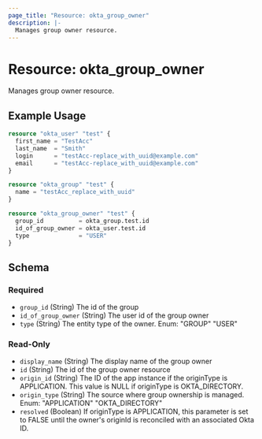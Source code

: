 ```yaml
---
page_title: "Resource: okta_group_owner"
description: |-
  Manages group owner resource.
---
```


# Resource: okta_group_owner

Manages group owner resource.

## Example Usage

```terraform
resource "okta_user" "test" {
  first_name = "TestAcc"
  last_name  = "Smith"
  login      = "testAcc-replace_with_uuid@example.com"
  email      = "testAcc-replace_with_uuid@example.com"
}

resource "okta_group" "test" {
  name = "testAcc_replace_with_uuid"
}

resource "okta_group_owner" "test" {
  group_id          = okta_group.test.id
  id_of_group_owner = okta_user.test.id
  type              = "USER"
}
```

<!-- schema generated by tfplugindocs -->

## Schema

### Required

- `group_id` (String) The id of the group
- `id_of_group_owner` (String) The user id of the group owner
- `type` (String) The entity type of the owner. Enum: "GROUP" "USER"

### Read-Only

- `display_name` (String) The display name of the group owner
- `id` (String) The id of the group owner resource
- `origin_id` (String) The ID of the app instance if the originType is APPLICATION. This value is NULL if originType is OKTA_DIRECTORY.
- `origin_type` (String) The source where group ownership is managed. Enum: "APPLICATION" "OKTA_DIRECTORY"
- `resolved` (Boolean) If originType is APPLICATION, this parameter is set to FALSE until the owner's originId is reconciled with an associated Okta ID.

